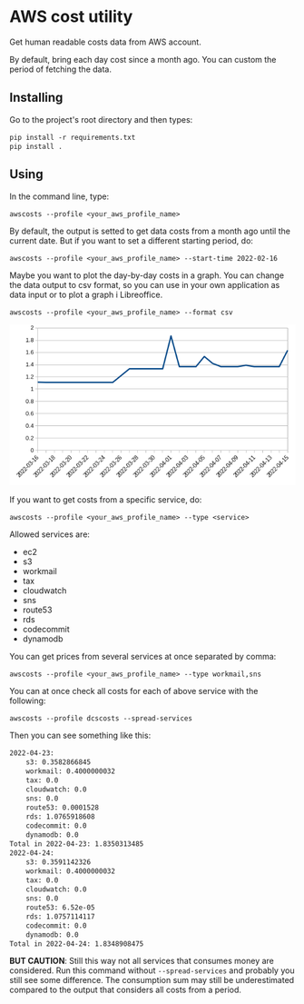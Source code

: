 # AWS cost utility 

Get human readable costs data from AWS account.

By default, bring each day cost since a month ago. You can custom the period of fetching the data.

## Installing

Go to the project's root directory and then types:

```
pip install -r requirements.txt
pip install .
```

## Using

In the command line, type:
```
awscosts --profile <your_aws_profile_name>
```


By default, the output is setted to get data costs from a month ago until the current date. But if you want to set a different starting period, do:
```
awscosts --profile <your_aws_profile_name> --start-time 2022-02-16
```

Maybe you want to plot the day-by-day costs in a graph. You can change the data output to csv format, so you can use in your own application as data input or to plot a graph i Libreoffice.

```
awscosts --profile <your_aws_profile_name> --format csv
```

![Graph generated by CSV](docs/graph-from-csv.png)

If you want to get costs from a specific service, do:
```
awscosts --profile <your_aws_profile_name> --type <service>
```

Allowed services are:

* ec2
* s3
* workmail
* tax
* cloudwatch
* sns
* route53
* rds
* codecommit
* dynamodb

You can get prices from several services at once separated by comma:

```
awscosts --profile <your_aws_profile_name> --type workmail,sns
```

You can at once check all costs for each of above service with the following:

```
awscosts --profile dcscosts --spread-services
```
Then you can see something like this:
```
2022-04-23:
    s3: 0.3582866845
    workmail: 0.4000000032
    tax: 0.0
    cloudwatch: 0.0
    sns: 0.0
    route53: 0.0001528
    rds: 1.0765918608
    codecommit: 0.0
    dynamodb: 0.0
Total in 2022-04-23: 1.8350313485
2022-04-24:
    s3: 0.3591142326
    workmail: 0.4000000032
    tax: 0.0
    cloudwatch: 0.0
    sns: 0.0
    route53: 6.52e-05
    rds: 1.0757114117
    codecommit: 0.0
    dynamodb: 0.0
Total in 2022-04-24: 1.8348908475
```
**BUT CAUTION**: Still this way not all services that consumes money are considered. Run this command without `--spread-services` and probably you still see some difference. The consumption sum may still be underestimated compared to the output that considers all costs from a period.

